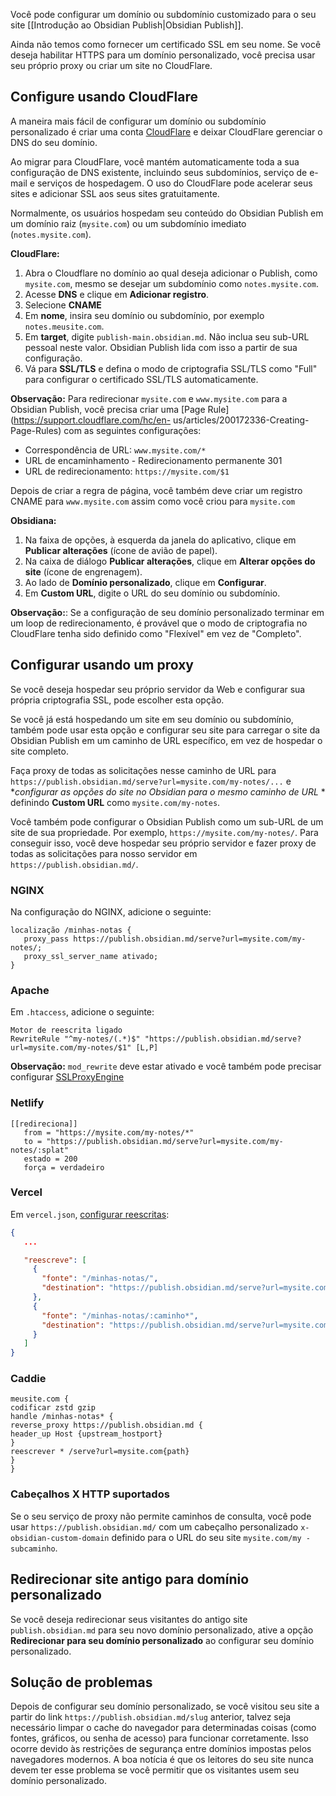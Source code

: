 Você pode configurar um domínio ou subdomínio customizado para o seu site [[Introdução ao Obsidian Publish|Obsidian Publish]].

Ainda não temos como fornecer um certificado SSL em seu nome. Se você deseja habilitar HTTPS para um domínio personalizado, você precisa usar seu próprio proxy ou criar um site no CloudFlare.

## Configure usando CloudFlare

A maneira mais fácil de configurar um domínio ou subdomínio personalizado é criar uma conta [CloudFlare](https://cloudflare.com) e deixar CloudFlare gerenciar o DNS do seu domínio.

Ao migrar para CloudFlare, você mantém automaticamente toda a sua configuração de DNS existente, incluindo seus subdomínios, serviço de e-mail e serviços de hospedagem. O uso do CloudFlare pode acelerar seus sites e adicionar SSL aos seus sites gratuitamente.

Normalmente, os usuários hospedam seu conteúdo do Obsidian Publish em um domínio raiz (`mysite.com`) ou um subdomínio imediato (`notes.mysite.com`).

**CloudFlare:**

1. Abra o Cloudflare no domínio ao qual deseja adicionar o Publish, como `mysite.com`, mesmo se desejar um subdomínio como `notes.mysite.com`.
2. Acesse **DNS** e clique em **Adicionar registro**.
3. Selecione **CNAME**
4. Em **nome**, insira seu domínio ou subdomínio, por exemplo `notes.meusite.com`.
5. Em **target**, digite `publish-main.obsidian.md`. Não inclua seu sub-URL pessoal neste valor. Obsidian Publish lida com isso a partir de sua configuração.
6. Vá para **SSL/TLS** e defina o modo de criptografia SSL/TLS como "Full" para configurar o certificado SSL/TLS automaticamente.

**Observação:** Para redirecionar `mysite.com` e `www.mysite.com` para a Obsidian Publish, você precisa criar uma [Page Rule](https://support.cloudflare.com/hc/en- us/articles/200172336-Creating-Page-Rules) com as seguintes configurações:

- Correspondência de URL: `www.mysite.com/*`
- URL de encaminhamento - Redirecionamento permanente 301
- URL de redirecionamento: `https://mysite.com/$1`

Depois de criar a regra de página, você também deve criar um registro CNAME para `www.mysite.com` assim como você criou para `mysite.com`

**Obsidiana:**

1. Na faixa de opções, à esquerda da janela do aplicativo, clique em **Publicar alterações** (ícone de avião de papel).
2. Na caixa de diálogo **Publicar alterações**, clique em **Alterar opções do site** (ícone de engrenagem).
3. Ao lado de **Domínio personalizado**, clique em **Configurar**.
4. Em **Custom URL**, digite o URL do seu domínio ou subdomínio.

**Observação:**: Se a configuração de seu domínio personalizado terminar em um loop de redirecionamento, é provável que o modo de criptografia no CloudFlare tenha sido definido como "Flexível" em vez de "Completo".

## Configurar usando um proxy

Se você deseja hospedar seu próprio servidor da Web e configurar sua própria criptografia SSL, pode escolher esta opção.

Se você já está hospedando um site em seu domínio ou subdomínio, também pode usar esta opção e configurar seu site para carregar o site da Obsidian Publish em um caminho de URL específico, em vez de hospedar o site completo.

Faça proxy de todas as solicitações nesse caminho de URL para `https://publish.obsidian.md/serve?url=mysite.com/my-notes/...` e **configurar as opções do site no Obsidian para o mesmo caminho de URL* * definindo **Custom URL** como `mysite.com/my-notes`.

Você também pode configurar o Obsidian Publish como um sub-URL de um site de sua propriedade. Por exemplo, `https://mysite.com/my-notes/`. Para conseguir isso, você deve hospedar seu próprio servidor e fazer proxy de todas as solicitações para nosso servidor em `https://publish.obsidian.md/`.

### NGINX

Na configuração do NGINX, adicione o seguinte:

```nginx
localização /minhas-notas {
   proxy_pass https://publish.obsidian.md/serve?url=mysite.com/my-notes/;
   proxy_ssl_server_name ativado;
}
```

### Apache

Em `.htaccess`, adicione o seguinte:

```htaccess
Motor de reescrita ligado
RewriteRule "^my-notes/(.*)$" "https://publish.obsidian.md/serve?url=mysite.com/my-notes/$1" [L,P]
```

**Observação:** `mod_rewrite` deve estar ativado e você também pode precisar configurar [SSLProxyEngine](https://stackoverflow.com/questions/40938148/reverse-proxy-for-external-url-apache)

### Netlify

```
[[redireciona]]
   from = "https://mysite.com/my-notes/*"
   to = "https://publish.obsidian.md/serve?url=mysite.com/my-notes/:splat"
   estado = 200
   força = verdadeiro
```

### Vercel

Em `vercel.json`, [configurar reescritas](https://vercel.com/docs/configuration#project/rewrites):

```json
{
   ...

   "reescreve": [
     {
       "fonte": "/minhas-notas/",
       "destination": "https://publish.obsidian.md/serve?url=mysite.com/my-notes"
     },
     {
       "fonte": "/minhas-notas/:caminho*",
       "destination": "https://publish.obsidian.md/serve?url=mysite.com/my-notes/:path*"
     }
   ]
}
```

### Caddie

```
meusite.com {
codificar zstd gzip
handle /minhas-notas* {
reverse_proxy https://publish.obsidian.md {
header_up Host {upstream_hostport}
}
reescrever * /serve?url=mysite.com{path}
}
}
```

### Cabeçalhos X HTTP suportados

Se o seu serviço de proxy não permite caminhos de consulta, você pode usar `https://publish.obsidian.md/` com um cabeçalho personalizado `x-obsidian-custom-domain` definido para o URL do seu site `mysite.com/my -subcaminho`.

## Redirecionar site antigo para domínio personalizado

Se você deseja redirecionar seus visitantes do antigo site `publish.obsidian.md` para seu novo domínio personalizado, ative a opção **Redirecionar para seu domínio personalizado** ao configurar seu domínio personalizado.

## Solução de problemas

Depois de configurar seu domínio personalizado, se você visitou seu site a partir do link `https://publish.obsidian.md/slug` anterior, talvez seja necessário limpar o cache do navegador para determinadas coisas (como fontes, gráficos, ou senha de acesso) para funcionar corretamente. Isso ocorre devido às restrições de segurança entre domínios impostas pelos navegadores modernos. A boa notícia é que os leitores do seu site nunca devem ter esse problema se você permitir que os visitantes usem seu domínio personalizado.